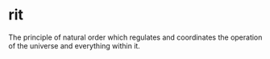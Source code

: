 # rit
The principle of natural order which regulates and coordinates the operation of the universe and everything within it.
